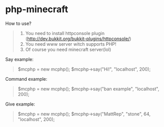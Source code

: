 php-minecraft
=============
How to use?
>1. You need to install httpconsole plugin (http://dev.bukkit.org/bukkit-plugins/httpconsole/)
>2. You need www server witch supports PHP!
>3. Of course you need minecraft server(lol)


Say example:
>$mcphp = new mcphp();
>$mcphp->say("Hi!", "localhost", 200);

Command example:
>$mcphp = new mcphp();
>$mcphp->say("ban example", "localhost", 200);

Give example:
>$mcphp = new mcphp();
>$mcphp->say("MattRep", "stone", 64, "localhost", 200);
